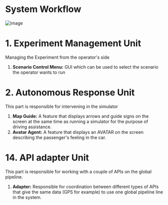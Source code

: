 # System Workflow

![image](https://github.com/ArielMobileLab/System/assets/76939624/74a041d5-7140-4409-bb1f-f19d4a54e74b)


# 1. Experiment Management Unit

Managing the Experiment from the operator's side
1) **Scenario Control Menu:** GUI  which can be used to select the scenario the operator wants to run


# 2. Autonomous Response Unit

This part is responsible for intervening in the simulator
1) **Map Guide:** A feature that displays arrows and guide signs on the screen at the same time as running a simulator for the purpose of driving assistance.
2) **Avatar Agent:** A feature that displays an AVATAR on the screen describing the passenger's feeling in the car.

# 14. API adapter Unit

This part is responsible for working with a couple of APIs on the global pipeline.
1) **Adapter:** Responsible for coordination between different types of APIs that give the same data (GPS for example) to use one global pipeline line in the system.
